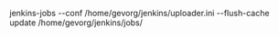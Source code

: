 jenkins-jobs --conf /home/gevorg/jenkins/uploader.ini --flush-cache update /home/gevorg/jenkins/jobs/